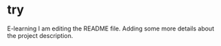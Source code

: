 # try
E-learning
I am editing the README file. Adding some more details about the project description.
